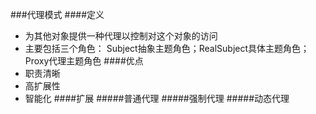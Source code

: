 ###代理模式
####定义
* 为其他对象提供一种代理以控制对这个对象的访问
* 主要包括三个角色： Subject抽象主题角色；RealSubject具体主题角色；Proxy代理主题角色
####优点
* 职责清晰
* 高扩展性
* 智能化
####扩展
#####普通代理
#####强制代理
#####动态代理